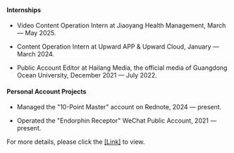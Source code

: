 #### Internships

- Video Content Operation Intern at Jiaoyang Health Management, March — May 2025.

- Content Operation Intern at Upward APP & Upward Cloud, January — March 2024.

- Public Account Editor at Hailang Media, the official media of Guangdong Ocean University, December 2021 — July 2022.

#### Personal Account Projects

- Managed the "10-Point Master" account on Rednote, 2024 — present.

- Operated the "Endorphin Receptor" WeChat Public Account, 2021 — present.

For more details, please click the [[Link]](https://mp.weixin.qq.com/s/_2bDvKhtM69hUJARfQsUsw) to view.